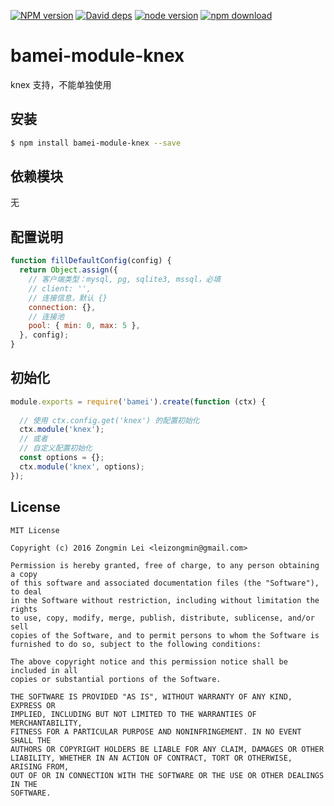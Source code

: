 [![NPM version][npm-image]][npm-url]
[![David deps][david-image]][david-url]
[![node version][node-image]][node-url]
[![npm download][download-image]][download-url]

[npm-image]: https://img.shields.io/npm/v/bamei-module-knex.svg?style=flat-square
[npm-url]: https://npmjs.org/package/bamei-module-knex
[david-image]: https://img.shields.io/david/leizongmin/bamei.svg?style=flat-square
[david-url]: https://david-dm.org/leizongmin/bamei
[node-image]: https://img.shields.io/badge/node.js-%3E=_4.0-green.svg?style=flat-square
[node-url]: http://nodejs.org/download/
[download-image]: https://img.shields.io/npm/dm/bamei-module-knex.svg?style=flat-square
[download-url]: https://npmjs.org/package/bamei-module-knex

# bamei-module-knex

knex 支持，不能单独使用

## 安装

```bash
$ npm install bamei-module-knex --save
```

## 依赖模块

无


## 配置说明

```javascript
function fillDefaultConfig(config) {
  return Object.assign({
    // 客户端类型：mysql, pg, sqlite3, mssql，必填
    // client: '',
    // 连接信息，默认 {}
    connection: {},
    // 连接池
    pool: { min: 0, max: 5 },
  }, config);
}
```

## 初始化

```javascript
module.exports = require('bamei').create(function (ctx) {
  
  // 使用 ctx.config.get('knex') 的配置初始化
  ctx.module('knex');
  // 或者
  // 自定义配置初始化
  const options = {};
  ctx.module('knex', options);
});
```



## License

```
MIT License

Copyright (c) 2016 Zongmin Lei <leizongmin@gmail.com>

Permission is hereby granted, free of charge, to any person obtaining a copy
of this software and associated documentation files (the "Software"), to deal
in the Software without restriction, including without limitation the rights
to use, copy, modify, merge, publish, distribute, sublicense, and/or sell
copies of the Software, and to permit persons to whom the Software is
furnished to do so, subject to the following conditions:

The above copyright notice and this permission notice shall be included in all
copies or substantial portions of the Software.

THE SOFTWARE IS PROVIDED "AS IS", WITHOUT WARRANTY OF ANY KIND, EXPRESS OR
IMPLIED, INCLUDING BUT NOT LIMITED TO THE WARRANTIES OF MERCHANTABILITY,
FITNESS FOR A PARTICULAR PURPOSE AND NONINFRINGEMENT. IN NO EVENT SHALL THE
AUTHORS OR COPYRIGHT HOLDERS BE LIABLE FOR ANY CLAIM, DAMAGES OR OTHER
LIABILITY, WHETHER IN AN ACTION OF CONTRACT, TORT OR OTHERWISE, ARISING FROM,
OUT OF OR IN CONNECTION WITH THE SOFTWARE OR THE USE OR OTHER DEALINGS IN THE
SOFTWARE.
```
